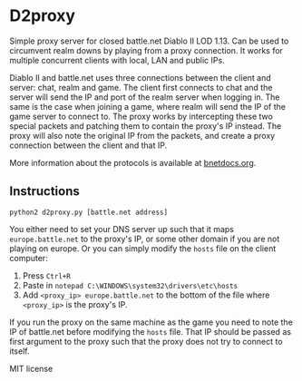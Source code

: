 D2proxy
=======

Simple proxy server for closed battle.net Diablo II LOD 1.13. Can be used to circumvent realm downs by playing from a proxy connection. It works for multiple concurrent clients with local, LAN and public IPs.

Diablo II and battle.net uses three connections between the client and server: chat, realm and game. The client first connects to chat and the server will send the IP and port of the realm server when logging in. The same is the case when joining a game, where realm will send the IP of the game server to connect to. The proxy works by intercepting these two special packets and patching them to contain the proxy's IP instead. The proxy will also note the original IP from the packets, and create a proxy connection between the client and that IP.

More information about the protocols is available at [bnetdocs.org](https://bnetdocs.org/).

## Instructions

    python2 d2proxy.py [battle.net address]

You either need to set your DNS server up such that it maps `europe.battle.net` to the proxy's IP, or some other domain if you are not playing on europe. Or you can simply modify the `hosts` file on the client computer:

1. Press `Ctrl+R`
2. Paste in `notepad C:\WINDOWS\system32\drivers\etc\hosts`
3. Add `<proxy_ip> europe.battle.net` to the bottom of the file where `<proxy_ip>` is the proxy's IP.

If you run the proxy on the same machine as the game you need to note the IP of battle.net before modifying the `hosts` file. That IP should be passed as first argument to the proxy such that the proxy does not try to connect to itself.

MIT license
